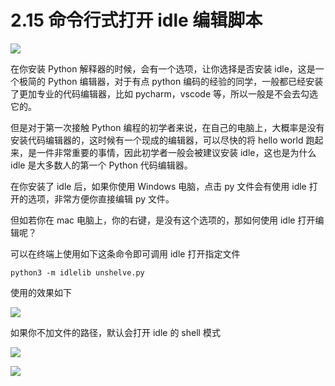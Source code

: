 # 2.15 命令行式打开 idle 编辑脚本

![](https://image.iswbm.com/20200804124133.png)

在你安装 Python 解释器的时候，会有一个选项，让你选择是否安装 idle，这是一个极简的 Python 编辑器，对于有点 python 编码的经验的同学，一般都已经安装了更加专业的代码编辑器，比如 pycharm，vscode 等，所以一般是不会去勾选它的。

但是对于第一次接触 Python 编程的初学者来说，在自己的电脑上，大概率是没有安装代码编辑器的，这时候有一个现成的编辑器，可以尽快的将 hello world 跑起来，是一件非常重要的事情，因此初学者一般会被建议安装 idle，这也是为什么 idle 是大多数人的第一个 Python 代码编辑器。

在你安装了 idle 后，如果你使用 Windows 电脑，点击 py 文件会有使用 idle 打开的选项，非常方便你直接编辑 py 文件。

但如若你在 mac 电脑上，你的右键，是没有这个选项的，那如何使用 idle 打开编辑呢？

可以在终端上使用如下这条命令即可调用 idle 打开指定文件

```shell
python3 -m idlelib unshelve.py
```

使用的效果如下

![](https://image.iswbm.com/20210504110446.png)

如果你不加文件的路径，默认会打开 idle 的 shell 模式

![](https://image.iswbm.com/20210504110758.png)



![](https://image.iswbm.com/20200607174235.png)